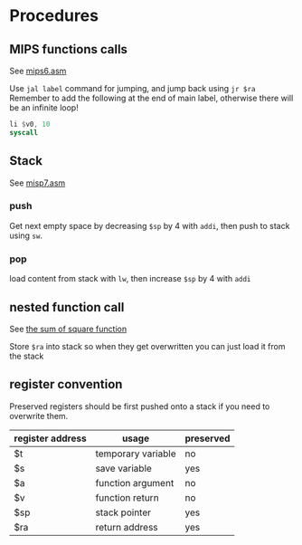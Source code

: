 # Procedures

## MIPS functions calls
See [mips6.asm](mips6.asm)

Use `jal label` command for jumping, and jump back using `jr $ra`
Remember to add the following at the end of main label, otherwise there will be an infinite loop!
```nasm
li $v0, 10 
syscall
```
## Stack
See [misp7.asm](mips7.asm)

### push
Get next empty space by decreasing `$sp` by 4 with `addi`, then push to stack using `sw`.

### pop
load content from stack with `lw`, then increase `$sp` by 4 with `addi`

## nested function call

See [the sum of square function](mipsSquareOfSum.asm)

Store `$ra` into stack so when they get overwritten you can just load it from the stack

## register convention

Preserved registers should be first pushed onto a stack if you need to overwrite them.


| register address | usage              | preserved |
| ---------------- | ------------------ | --------- |
| $t               | temporary variable | no        |
| $s               | save variable      | yes       |
| $a               | function argument  | no        |
| $v               | function return    | no        |
| $sp              | stack pointer      | yes       |
| $ra              | return address     | yes       |

